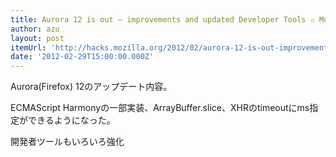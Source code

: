 ```yaml
---
title: Aurora 12 is out – improvements and updated Developer Tools ✩ Mozilla Hacks – the Web developer blog
author: azu
layout: post
itemUrl: 'http://hacks.mozilla.org/2012/02/aurora-12-is-out-improvements-and-updated-developer-tools/'
date: '2012-02-29T15:00:00.000Z'
---
```

Aurora(Firefox) 12のアップデート内容。

ECMAScript Harmonyの一部実装、ArrayBuffer.slice、XHRのtimeoutにms指定ができるようになった。

開発者ツールもいろいろ強化
